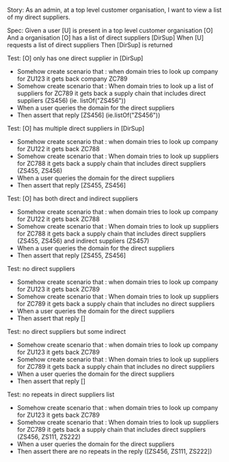 Story:
As an admin, at a top level customer organisation, I want to view a list of my direct suppliers.

Spec:
Given a user [U] is present in a top level customer organisation [O]
And a organisation [O] has a  list of direct suppliers [DirSup]
When [U] requests a list of direct suppliers
Then [DirSup] is returned

Test: [O] only has one direct supplier in [DirSup]
- Somehow create scenario that : when domain tries to look up company for ZU123 it gets back company ZC789
- Somehow create scenario that : When domain tries to look up a list of suppliers for ZC789 it gets back a supply chain that includes direct suppliers (ZS456) (ie. listOf("ZS456"))
- When a user queries the domain for the direct suppliers
- Then assert that reply [ZS456] (ie.listOf("ZS456"))

Test: [O] has multiple direct suppliers in [DirSup] 
- Somehow create scenario that : when domain tries to look up company for ZU122 it gets back ZC788
- Somehow create scenario that : When domain tries to look up suppliers for ZC788 it gets back a supply chain that includes direct suppliers (ZS455, ZS456)
- When a user queries the domain for the direct suppliers
- Then assert that reply [ZS455, ZS456]




Test: [O] has both direct and indirect suppliers 
- Somehow create scenario that : when domain tries to look up company for ZU122 it gets back ZC788
- Somehow create scenario that : When domain tries to look up suppliers for ZC788 it gets back a supply chain that includes direct suppliers (ZS455, ZS456) and indirect suppliers (ZS457)
- When a user queries the domain for the direct suppliers
- Then assert that reply [ZS455, ZS456]

Test: no direct suppliers
- Somehow create scenario that : when domain tries to look up company for ZU123 it gets back ZC789
- Somehow create scenario that : When domain tries to look up suppliers for ZC789 it gets back a supply chain that includes no direct suppliers
- When a user queries the domain for the direct suppliers
- Then assert that reply []

Test: no direct suppliers but some indirect
- Somehow create scenario that : when domain tries to look up company for ZU123 it gets back ZC789
- Somehow create scenario that : When domain tries to look up suppliers for ZC789 it gets back a supply chain that includes no direct suppliers
- When a user queries the domain for the direct suppliers
- Then assert that reply []

Test: no repeats in direct suppliers list
- Somehow create scenario that : when domain tries to look up company for ZU123 it gets back ZC789
- Somehow create scenario that : When domain tries to look up suppliers for ZC789 it gets back a supply chain that includes direct suppliers (ZS456, ZS111, ZS222)
- When a user queries the domain for the direct suppliers
- Then assert there are no repeats in the reply ([ZS456, ZS111, ZS222])






